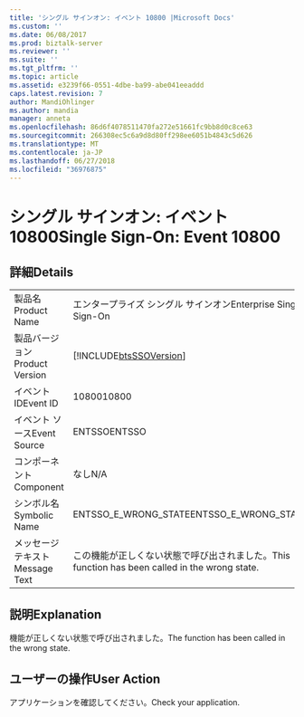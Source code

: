 ```yaml
---
title: 'シングル サインオン: イベント 10800 |Microsoft Docs'
ms.custom: ''
ms.date: 06/08/2017
ms.prod: biztalk-server
ms.reviewer: ''
ms.suite: ''
ms.tgt_pltfrm: ''
ms.topic: article
ms.assetid: e3239f66-0551-4dbe-ba99-abe041eeaddd
caps.latest.revision: 7
author: MandiOhlinger
ms.author: mandia
manager: anneta
ms.openlocfilehash: 86d6f4078511470fa272e51661fc9bb8d0c8ce63
ms.sourcegitcommit: 266308ec5c6a9d8d80ff298ee6051b4843c5d626
ms.translationtype: MT
ms.contentlocale: ja-JP
ms.lasthandoff: 06/27/2018
ms.locfileid: "36976875"
---
```

# <a name="single-sign-on-event-10800"></a><span data-ttu-id="372dc-102">シングル サインオン: イベント 10800</span><span class="sxs-lookup"><span data-stu-id="372dc-102">Single Sign-On: Event 10800</span></span>
## <a name="details"></a><span data-ttu-id="372dc-103">詳細</span><span class="sxs-lookup"><span data-stu-id="372dc-103">Details</span></span>  
  
|                 |                                                            |
|-----------------|------------------------------------------------------------|
|  <span data-ttu-id="372dc-104">製品名</span><span class="sxs-lookup"><span data-stu-id="372dc-104">Product Name</span></span>   |                 <span data-ttu-id="372dc-105">エンタープライズ シングル サインオン</span><span class="sxs-lookup"><span data-stu-id="372dc-105">Enterprise Single Sign-On</span></span>                  |
| <span data-ttu-id="372dc-106">製品バージョン</span><span class="sxs-lookup"><span data-stu-id="372dc-106">Product Version</span></span> | [!INCLUDE[btsSSOVersion](../includes/btsssoversion-md.md)] |
|    <span data-ttu-id="372dc-107">イベント ID</span><span class="sxs-lookup"><span data-stu-id="372dc-107">Event ID</span></span>     |                           <span data-ttu-id="372dc-108">10800</span><span class="sxs-lookup"><span data-stu-id="372dc-108">10800</span></span>                            |
|  <span data-ttu-id="372dc-109">イベント ソース</span><span class="sxs-lookup"><span data-stu-id="372dc-109">Event Source</span></span>   |                           <span data-ttu-id="372dc-110">ENTSSO</span><span class="sxs-lookup"><span data-stu-id="372dc-110">ENTSSO</span></span>                           |
|    <span data-ttu-id="372dc-111">コンポーネント</span><span class="sxs-lookup"><span data-stu-id="372dc-111">Component</span></span>    |                            <span data-ttu-id="372dc-112">なし</span><span class="sxs-lookup"><span data-stu-id="372dc-112">N/A</span></span>                             |
|  <span data-ttu-id="372dc-113">シンボル名</span><span class="sxs-lookup"><span data-stu-id="372dc-113">Symbolic Name</span></span>  |                    <span data-ttu-id="372dc-114">ENTSSO_E_WRONG_STATE</span><span class="sxs-lookup"><span data-stu-id="372dc-114">ENTSSO_E_WRONG_STATE</span></span>                    |
|  <span data-ttu-id="372dc-115">メッセージ テキスト</span><span class="sxs-lookup"><span data-stu-id="372dc-115">Message Text</span></span>   |     <span data-ttu-id="372dc-116">この機能が正しくない状態で呼び出されました。</span><span class="sxs-lookup"><span data-stu-id="372dc-116">This function has been called in the wrong state.</span></span>      |
  
## <a name="explanation"></a><span data-ttu-id="372dc-117">説明</span><span class="sxs-lookup"><span data-stu-id="372dc-117">Explanation</span></span>  
 <span data-ttu-id="372dc-118">機能が正しくない状態で呼び出されました。</span><span class="sxs-lookup"><span data-stu-id="372dc-118">The function has been called in the wrong state.</span></span>  
  
## <a name="user-action"></a><span data-ttu-id="372dc-119">ユーザーの操作</span><span class="sxs-lookup"><span data-stu-id="372dc-119">User Action</span></span>  
 <span data-ttu-id="372dc-120">アプリケーションを確認してください。</span><span class="sxs-lookup"><span data-stu-id="372dc-120">Check your application.</span></span>